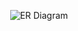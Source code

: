 <p align="center">
  <img src="https://res.cloudinary.com/dn163fium/image/upload/v1705394276/d9v6eifmj3xzryai3p1t.png" alt="ER Diagram" style="max-width: 400px;">
</p>